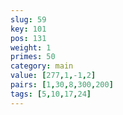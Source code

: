 ```yaml
---
slug: 59
key: 101
pos: 131
weight: 1
primes: 50
category: main
value: [277,1,-1,2]
pairs: [1,30,8,300,200]
tags: [5,10,17,24]
---
```

